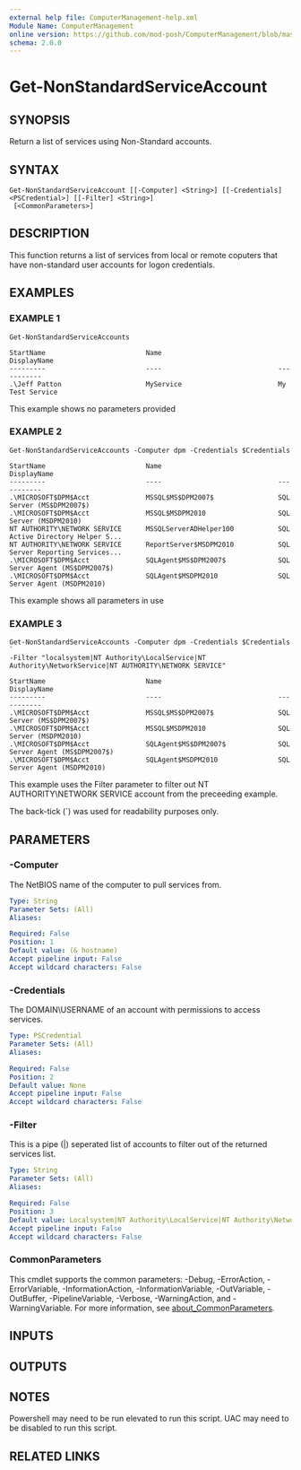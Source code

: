 ```yaml
---
external help file: ComputerManagement-help.xml
Module Name: ComputerManagement
online version: https://github.com/mod-posh/ComputerManagement/blob/master/docs/Get-NonStandardServiceAccount.md#get-nonstandardserviceaccount
schema: 2.0.0
---
```


# Get-NonStandardServiceAccount

## SYNOPSIS
Return a list of services using Non-Standard accounts.

## SYNTAX

```
Get-NonStandardServiceAccount [[-Computer] <String>] [[-Credentials] <PSCredential>] [[-Filter] <String>]
 [<CommonParameters>]
```

## DESCRIPTION
This function returns a list of services from local or remote coputers that have
non-standard user accounts for logon credentials.

## EXAMPLES

### EXAMPLE 1
```
Get-NonStandardServiceAccounts

StartName                         Name                             DisplayName
---------                         ----                             -----------
.\Jeff Patton                     MyService                        My Test Service
```

This example shows no parameters provided

### EXAMPLE 2
```
Get-NonStandardServiceAccounts -Computer dpm -Credentials $Credentials

StartName                         Name                             DisplayName
---------                         ----                             -----------
.\MICROSOFT$DPM$Acct              MSSQL$MS$DPM2007$                SQL Server (MS$DPM2007$)
.\MICROSOFT$DPM$Acct              MSSQL$MSDPM2010                  SQL Server (MSDPM2010)
NT AUTHORITY\NETWORK SERVICE      MSSQLServerADHelper100           SQL Active Directory Helper S...
NT AUTHORITY\NETWORK SERVICE      ReportServer$MSDPM2010           SQL Server Reporting Services...
.\MICROSOFT$DPM$Acct              SQLAgent$MS$DPM2007$             SQL Server Agent (MS$DPM2007$)
.\MICROSOFT$DPM$Acct              SQLAgent$MSDPM2010               SQL Server Agent (MSDPM2010)
```

This example shows all parameters in use

### EXAMPLE 3
```
Get-NonStandardServiceAccounts -Computer dpm -Credentials $Credentials `
-Filter "localsystem|NT Authority\LocalService|NT Authority\NetworkService|NT AUTHORITY\NETWORK SERVICE"

StartName                         Name                             DisplayName
---------                         ----                             -----------
.\MICROSOFT$DPM$Acct              MSSQL$MS$DPM2007$                SQL Server (MS$DPM2007$)
.\MICROSOFT$DPM$Acct              MSSQL$MSDPM2010                  SQL Server (MSDPM2010)
.\MICROSOFT$DPM$Acct              SQLAgent$MS$DPM2007$             SQL Server Agent (MS$DPM2007$)
.\MICROSOFT$DPM$Acct              SQLAgent$MSDPM2010               SQL Server Agent (MSDPM2010)
```

This example uses the Filter parameter to filter out NT AUTHORITY\NETWORK SERVICE account from the
preceeding example.

The back-tick (\`) was used for readability purposes only.

## PARAMETERS

### -Computer
The NetBIOS name of the computer to pull services from.

```yaml
Type: String
Parameter Sets: (All)
Aliases:

Required: False
Position: 1
Default value: (& hostname)
Accept pipeline input: False
Accept wildcard characters: False
```

### -Credentials
The DOMAIN\USERNAME of an account with permissions to access services.

```yaml
Type: PSCredential
Parameter Sets: (All)
Aliases:

Required: False
Position: 2
Default value: None
Accept pipeline input: False
Accept wildcard characters: False
```

### -Filter
This is a pipe (|) seperated list of accounts to filter out of the returned services list.

```yaml
Type: String
Parameter Sets: (All)
Aliases:

Required: False
Position: 3
Default value: Localsystem|NT Authority\LocalService|NT Authority\NetworkService
Accept pipeline input: False
Accept wildcard characters: False
```

### CommonParameters
This cmdlet supports the common parameters: -Debug, -ErrorAction, -ErrorVariable, -InformationAction, -InformationVariable, -OutVariable, -OutBuffer, -PipelineVariable, -Verbose, -WarningAction, and -WarningVariable. For more information, see [about_CommonParameters](http://go.microsoft.com/fwlink/?LinkID=113216).

## INPUTS

## OUTPUTS

## NOTES
Powershell may need to be run elevated to run this script. UAC may need to be
disabled to run this script.

## RELATED LINKS
